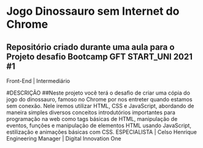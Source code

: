 # Jogo Dinossauro sem Internet do Chrome


## Repositório criado durante uma aula para o Projeto desafio Bootcamp GFT START_UNI 2021 #1
 Front-End | Intermediário

#DESCRIÇÃO
##Neste projeto você terá o desafio de criar uma cópia do jogo do dinossauro, famoso no Chrome por nos entreter quando estamos sem conexão. Nele iremos utilizar HTML, CSS e JavaScript, abordando de maneira simples diversos conceitos introdutórios importantes para programação na web como tags básicas de HTML, manipulação de eventos, funções e manipulação de elementos HTML usando JavaScript, estilização e animações básicas com CSS.
ESPECIALISTA | Celso Henrique
Engineering Manager | Digital Innovation One
